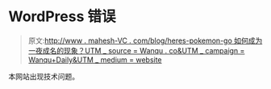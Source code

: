# WordPress 错误

> 原文:[http://www . mahesh-VC . com/blog/heres-pokemon-go 如何成为一夜成名的现象？UTM _ source = Wanqu . co&UTM _ campaign = Wanqu+Daily&UTM _ medium = website](http://www.mahesh-vc.com/blog/heres-how-pokemon-go-became-an-overnight-phenomenon?utm_source=wanqu.co&utm_campaign=Wanqu+Daily&utm_medium=website)

本网站出现技术问题。